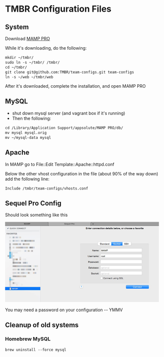 # TMBR Configuration Files

## System

Download [MAMP PRO](https://www.mamp.info/en/downloads/)

While it's downloading, do the following:

```
mkdir ~/tmbr/
sudo ln -s ~/tmbr/ /tmbr/
cd ~/tmbr/
git clone git@github.com:TMBR/team-configs.git team-configs
ln -s ~/web ~/tmbr/web
```

After it's downloaded, complete the installation, and open MAMP PRO

## MySQL

- shut down mysql server (and vagrant box if it's running)
- Then the following:

```
cd /Library/Application Support/appsolute/MAMP PRO/db/
mv mysql mysql.orig
mv ~/mysql-data mysql
```

## Apache

In MAMP go to File::Edit Template::Apache::httpd.conf

Below the other vhost configuration in the file (about 90% of the way down) add the following line:
```
Include /tmbr/team-configs/vhosts.conf
```

## Sequel Pro Config

Should look something like this

![Mamp Configuration](/screenshots/sqlpro-mamp.jpeg?raw=true)

You may need a password on your configuration -- YMMV

## Cleanup of old systems

### Homebrew MySQL

```
brew uninstall --force mysql
```
